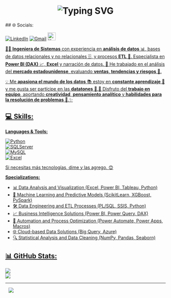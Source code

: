 <!-- Header -->
<div align="center">
    <h1>
      <strong>
          <img src="https://readme-typing-svg.herokuapp.com?font=Fira+Code&weight=900&size=25&pause=1000&color=3F8114&vCenter=true&width=625&height=55&lines=Hola%2C+Soy+Elizabeth%2C+Analista+de+Datos." alt="Typing SVG" />
      </strong>
    </h1>
</div>
## 🌐 Socials:

[![LinkedIn](https://img.shields.io/badge/LinkedIn-%230077B5.svg?style=for-the-badge&logo=linkedin&logoColor=white)](https://www.linkedin.com/in/elizabeth-flores-huaman%C3%AD-46031b238/)
[![Gmail](https://img.shields.io/badge/Gmail-%23D14836.svg?style=for-the-badge&logo=gmail&logoColor=white)](mailto:Elizabeth02fh@gmail.com)
<a href="https://www.youtube.com/@elizabeth0214" style="margin-right: 10px;">
        <img src="https://img.shields.io/badge/YouTube-red?style=for-the-badge&logo=youtube&logoColor=white" alt="YouTube Badge" style="height: 25px;" />

👩‍💻 **Ingeniera de Sistemas** con experiencia en **análisis de datos** 📊, bases de datos relacionales y no relacionales 🗄️, y procesos **ETL** 🔄. Especialista en **Power BI (DAX)** 📈, **Excel** y narración de datos. 📌 He trabajado en el análisis del **mercado estadounidense**, evaluando **ventas, tendencias y riesgos** 💼. 

💡 Me **apasiona el mundo de los datos** 📚 estoy en **constante aprendizaje** 📖 y me gusta ser partícipe en las **datatones** 🚀.🤝 Disfruto del **trabajo en equipo**, aportando **creatividad**, **pensamiento analítico** y **habilidades para la resolución de problemas** 🧩.✨

## 💻 Skills:
**Languages & Tools:**
 

![Python](https://img.shields.io/badge/python-3670A0?style=for-the-badge&logo=python&logoColor=ffdd54)  
![SQLServer](https://img.shields.io/badge/Microsoft%20SQL%20Server-CC2927?style=for-the-badge&logo=microsoft%20sql%20server&logoColor=white)  
![MySQL](https://img.shields.io/badge/MySQL-005C84?style=for-the-badge&logo=mysql&logoColor=white)  
![Excel](https://img.shields.io/badge/Excel-217346?style=for-the-badge&logo=Microsoft-Excel&logoColor=white)  

Si necesitas más tecnologías, dime y las agrego. 😊 

**Specializations:**
- 📊 Data Analysis and Visualization (Excel, Power BI, Tableau, Python)
- 🤖 Machine Learning and Predictive Models (ScikitLearn, XGBoost, PySpark)
- 🛠 Data Engineering and ETL Processes (PL/SQL, SSIS, Python)
- 📈 Business Intelligence Solutions (Power BI, Power Query, DAX)
- 🔄 Automation and Process Optimization (Power Automate, Power Apps, Macros)
- 🌐 Cloud-based Data Solutions (Big Query, Azure)
- 🔍 Statistical Analysis and Data Cleaning (NumPy, Pandas, Seaborn)

## 📊 GitHub Stats:
![](https://github-readme-stats.vercel.app/api?username=avelad31&theme=synthwave&hide_border=false&include_all_commits=true&count_private=true)<br/>
![](https://github-readme-stats.vercel.app/api/top-langs/?username=avelad31&theme=synthwave&hide_border=false&include_all_commits=true&count_private=true&layout=compact)


---
[![](https://visitcount.itsvg.in/api?id=avelad31&icon=0&color=0)](https://visitcount.itsvg.in)

<!-- Proudly created with GPRM ( https://gprm.itsvg.in ) -->
